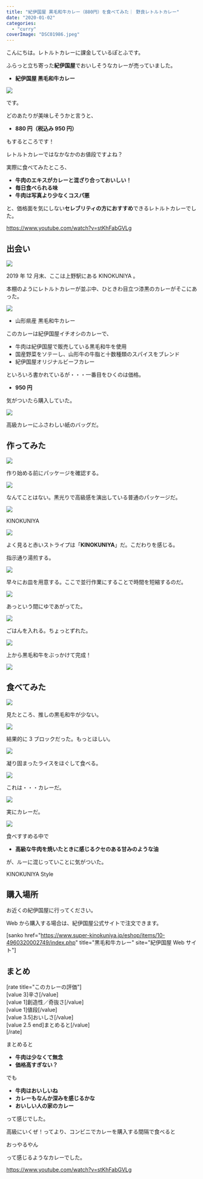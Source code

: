 ```yaml
---
title: "紀伊国屋 黒毛和牛カレー（880円）を食べてみた｜ 野良レトルトカレー"
date: "2020-01-02"
categories:
  - "curry"
coverImage: "DSC01986.jpeg"
---
```


こんにちは。レトルトカレーに課金しているぽとふです。

ふらっと立ち寄った**紀伊国屋**でおいしそうなカレーが売っていました。

- **紀伊国屋 黒毛和牛カレー**

![](images/DSC01985.jpeg)

です。

どのあたりが美味しそうかと言うと、

- **880 円（税込み 950 円）**

もするところです！

レトルトカレーではなかなかのお値段ですよね？

実際に食べてみたところ、

- **牛肉のエキスがカレーと混ざり合っておいしい！**
- **毎日食べられる味**
- **牛肉は写真より少なくコスパ悪**

と、価格面を気にしない**セレブリティの方におすすめ**できるレトルトカレーでした。

https://www.youtube.com/watch?v=stKhFabGVLg

## 出会い

![](images/IMG_8128.jpeg)

2019 年 12 月末、ここは上野駅にある KINOKUNIYA 。

本棚のようにレトルトカレーが並ぶ中、ひときわ目立つ漆黒のカレーがそこにあった。

![](images/IMG_8126.jpeg)

- 山形県産 黒毛和牛カレー

このカレーは紀伊国屋イチオシのカレーで、

- 牛肉は紀伊国屋で販売している黒毛和牛を使用
- 国産野菜をソテーし、山形牛の牛脂と十数種類のスパイスをブレンド
- 紀伊国屋オリジナルビーフカレー

といろいろ書かれているが・・・一番目をひくのは価格。

- **950 円**

気がついたら購入していた。

![](images/IMG_8127.jpeg)

高級カレーにふさわしい紙のバッグだ。

## 作ってみた

![](images/DSC01986.jpeg)

作り始める前にパッケージを確認する。

![](images/DSC01987.jpeg)

なんてことはない。黒光りで高級感を演出している普通のパッケージだ。

![](images/DSC01988.jpeg)

KINOKUNIYA

![](images/DSC01989.jpeg)

よく見ると赤いストライプは「**KINOKUNIYA**」だ。こだわりを感じる。

指示通り湯煎する。

![](images/DSC01990.jpeg)

早々にお皿を用意する。ここで並行作業にすることで時間を短縮するのだ。

![](images/DSC01991.jpeg)

あっという間にゆであがってた。

![](images/DSC01993.jpeg)

ごはんを入れる。ちょっとずれた。

![](images/DSC01992.jpeg)

上から黒毛和牛をぶっかけて完成！

![](images/DSC01994.jpeg)

## 食べてみた

![](images/DSC01995.jpeg)

見たところ、推しの黒毛和牛が少ない。

![](images/DSC01996.jpeg)

結果的に 3 ブロックだった。もっとほしい。

![](images/DSC01999.jpeg)

凝り固まったライスをほぐして食べる。

![](images/DSC02000.jpeg)

これは・・・カレーだ。

![](images/DSC01997.jpeg)

実にカレーだ。

![](images/DSC01998.jpeg)

食べすすめる中で

- **高級な牛肉を焼いたときに感じるクセのある甘みのような油**

が、ルーに混じっていことに気がついた。

KINOKUNIYA Style

## 購入場所

お近くの紀伊国屋に行ってください。

Web から購入する場合は、紀伊国屋公式サイトで注文できます。

\[sanko href="https://www.super-kinokuniya.jp/eshop/items/10-4960320002749/index.php" title="黒毛和牛カレー" site="紀伊国屋 Web サイト"\]

## まとめ

\[rate title="このカレーの評価"\]  
\[value 3\]辛さ\[/value\]  
\[value 1\]創造性／奇抜さ\[/value\]  
\[value 1\]値段\[/value\]  
\[value 3.5\]おいしさ\[/value\]  
\[value 2.5 end\]まとめると\[/value\]  
\[/rate\]

まとめると

- **牛肉は少なくて無念**
- **価格高すぎない？**

でも

- **牛肉はおいしいね**
- **カレーもなんか深みを感じるかな**
- **おいしい人の家のカレー**

って感じでした。

高級にいくぜ！ってより、コンビニでカレーを購入する間隔で食べると

おっやるやん

って感じるようなカレーでした。

https://www.youtube.com/watch?v=stKhFabGVLg
